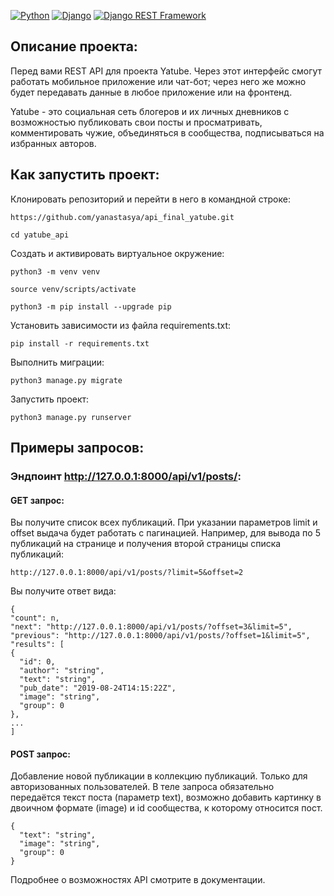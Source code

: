 [![Python](https://img.shields.io/badge/-Python-464646?style=flat-square&logo=Python)](https://www.python.org/)
[![Django](https://img.shields.io/badge/-Django-464646?style=flat-square&logo=Django)](https://www.djangoproject.com/)
[![Django REST Framework](https://img.shields.io/badge/-Django%20REST%20Framework-464646?style=flat-square&logo=Django%20REST%20Framework)](https://www.django-rest-framework.org/)

## Описание проекта:

Перед  вами REST API для проекта Yatube. Через этот интерфейс смогут работать мобильное приложение или чат-бот; через него же можно будет передавать данные в любое приложение или на фронтенд.

Yatube - это социальная сеть блогеров и их личных дневников с возможностью публиковать свои посты и просматривать, комментировать чужие, объединяться в сообщества, подписываться на избранных авторов. 


## Как запустить проект:

Клонировать репозиторий и перейти в него в командной строке:

```
https://github.com/yanastasya/api_final_yatube.git

```

```
cd yatube_api
```

Cоздать и активировать виртуальное окружение:

```
python3 -m venv venv
```

```
source venv/scripts/activate
```

```
python3 -m pip install --upgrade pip
```

Установить зависимости из файла requirements.txt:

```
pip install -r requirements.txt
```

Выполнить миграции:

```
python3 manage.py migrate
```

Запустить проект:

```
python3 manage.py runserver
```

## Примеры запросов:

### Эндпоинт http://127.0.0.1:8000/api/v1/posts/:

#### GET запрос:
Вы получите список всех публикаций. 
При указании параметров limit и offset выдача будет работать с пагинацией.
Например, для вывода по 5 публикаций на странице и получения второй страницы списка публикаций:
```
http://127.0.0.1:8000/api/v1/posts/?limit=5&offset=2
```

Вы получите ответ вида:

```
{
"count": n,
"next": "http://127.0.0.1:8000/api/v1/posts/?offset=3&limit=5",
"previous": "http://127.0.0.1:8000/api/v1/posts/?offset=1&limit=5",
"results": [
{
  "id": 0,
  "author": "string",
  "text": "string",
  "pub_date": "2019-08-24T14:15:22Z",
  "image": "string",
  "group": 0
},
...
]
```
#### POST запрос:
Добавление новой публикации в коллекцию публикаций. Только для авторизованных пользователей.
В теле запроса обязательно передаётся текст поста (параметр text), возможно добавить картинку в двоичном формате (image) и id сообщества, к которому относится пост.

```
{
  "text": "string",
  "image": "string",
  "group": 0
}
```

Подробнее о возможностях API смотрите в документации.
